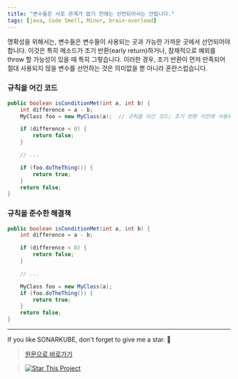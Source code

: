 ```yaml
---
title: "변수들은 서로 관계가 없기 전에는 선언되어서는 안됩니다."
tags: [java, Code Smell, Minor, brain-overload]
---
```


명확성을 위해서는, 변수들은 변수들이 사용되는 곳과 가능한 가까운 곳에서 선언되어야 합니다.
이것은 특히 메소드가 조기 반환(early return)하거나, 잠재적으로 예외를 throw 할 가능성이 있을 때 특히 그렇습니다.
이러한 경우, 조기 반환이 먼저 만족되어 절대 사용되지 않을 변수를 선언하는 것은 의미없을 뿐 아니라 혼란스럽습니다.

### 규칙을 어긴 코드

```java
public boolean isConditionMet(int a, int b) {
    int difference = a - b;
    MyClass foo = new MyClass(a);  // 규칙을 어긴 코드; 조기 반환 이전에 사용되지 않습니다.

    if (difference < 0) {
        return false;
    }

    // ...

    if (foo.doTheThing()) {
        return true;
    }
    return false;
}
```

### 규칙을 준수한 해결책

```java
public boolean isConditionMet(int a, int b) {
    int difference = a - b;

    if (difference < 0) {
        return false;
    }

    // ...

    MyClass foo = new MyClass(a);
    if (foo.doTheThing()) {
        return true;
    }
    return false;
}
```

---

If you like SONARKUBE, don't forget to give me a star. :star2:

> [원문으로 바로가기](https://rules.sonarsource.com/java/tag/brain-overload/RSPEC-1941)

> [![Star This Project](https://img.shields.io/github/stars/kantabile/sonarkube.svg?label=Stars&style=social)](https://github.com/kantabile/sonarkube)
